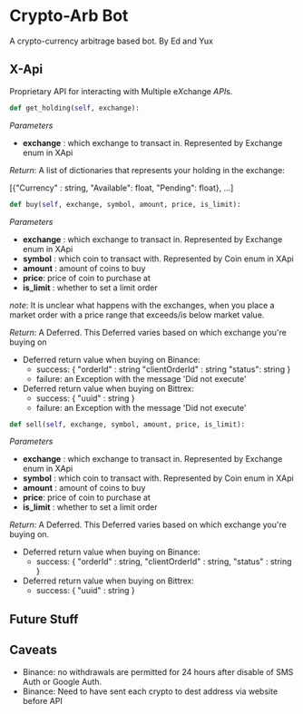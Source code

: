 # Crypto-Arb Bot

A crypto-currency arbitrage based bot. By Ed and Yux

## X-Api

Proprietary API for interacting with Multiple e*X*change *API*s.

```python
def get_holding(self, exchange):
```

_Parameters_
* **exchange** : which exchange to transact in. Represented by Exchange enum in XApi

_Return_:
A list of dictionaries that represents your holding in the exchange:

[{"Currency" : string,
  "Available": float,
  "Pending": float}, ...]

```python
def buy(self, exchange, symbol, amount, price, is_limit):
```

_Parameters_
* **exchange** : which exchange to transact in. Represented by Exchange enum in XApi
* **symbol** : which coin to transact with. Represented by Coin enum in XApi
* **amount** : amount of coins to buy
* **price**: price of coin to purchase at
* **is\_limit** : whether to set a limit order

_note_: It is unclear what happens with the exchanges, when you place a market order with a price range that exceeds/is below market value.

_Return_:
A Deferred. This Deferred varies based on which exchange you're buying on
* Deferred return value when buying on Binance:
  * success: {
      "orderId" : string
      "clientOrderId" : string
      "status": string
      }
  * failure: an Exception with the message \'Did not execute\'
* Deferred return value when buying on Bittrex:
  * success: {
      "uuid" : string
    }
  * failure: an Exception with the message \'Did not execute\'


```python
def sell(self, exchange, symbol, amount, price, is_limit):
```

_Parameters_
* **exchange** : which exchange to transact in. Represented by Exchange enum in XApi
* **symbol** : which coin to transact with. Represented by Coin enum in XApi
* **amount** : amount of coins to buy
* **price**: price of coin to purchase at
* **is\_limit** : whether to set a limit order

_Return_:
A Deferred. This Deferred varies based on which exchange you're buying on.
* Deferred return value when buying on Binance:
  * success: {
      "orderId" : string,
      "clientOrderId" : string,
      "status" : string
     }
* Deferred return value when buying on Bittrex:
  * success: {
      "uuid" : string
  }

## Future Stuff


## Caveats
* Binance: no withdrawals are permitted for 24 hours after disable of SMS Auth or Google Auth.
* Binance: Need to have sent each crypto to dest address via website before API 

